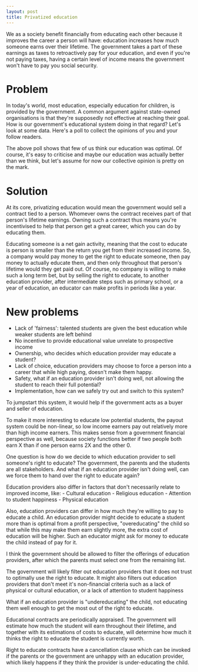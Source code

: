 ```yaml
---
layout: post
title: Privatized education
---
```


We as a society benefit financially from educating each other because it improves the career a person will have: education increases how much someone earns over their lifetime. The government takes a part of these earnings as taxes to retroactively pay for your education, and even if you're not paying taxes, having a certain level of income means the government won't have to pay you social security.

# Problem
In today's world, most education, especially education for children, is provided by the government. A common argument against state-owned organisations is that they're supposedly not effective at reaching their goal. How is our government's educational system doing in that regard? Let's look at some data. Here's a poll to collect the opinions of you and your follow readers.

<script>(function(i,s,o,g,r,a,m){i['QP']=r;i[r]=i[r]||function(){(i[r].q=i[r].q||[]).push(arguments)},i[r].l=1*new Date();a=s.createElement(o),m=s.getElementsByTagName(o)[0];a.async=1;a.src=g;m.parentNode.insertBefore(a,m)})(window,document,'script','//scripts.poll-maker.com/3012/pollembed.js','qp');</script>

The above poll shows that few of us think our education was optimal. Of course, it's easy to criticise and maybe our education was actually better than we think, but let's assume for now our collective opinion is pretty on the mark.

# Solution
At its core, privatizing education would mean the government would sell a contract tied to a person. Whomever owns the contract receives part of that person's lifetime earnings. Owning such a contract thus means you're incentivised to help that person get a great career, which you can do by educating them.

Educating someone is a net gain activity, meaning that the cost to educate is person is smaller than the return you get from their increased income. So, a company would pay money to get the right to educate someone, then pay money to actually educate them, and then only throughout that person's lifetime would they get paid out. Of course, no company is willing to make such a long term bet, but by selling the right to educate, to another education provider, after intermediate steps such as primary school, or a year of education, an educator can make profits in periods like a year.

# New problems

- Lack of 'fairness': talented students are given the best education while weaker students are left behind
- No incentive to provide educational value unrelate to prospective income
- Ownership, who decides which education provider may educate a student?
- Lack of choice, education providers may choose to force a person into a career that while high paying, doesn't make them happy.
- Safety, what if an education provider isn't doing well, not allowing the student to reach their full potential?
- Implementation, how can we safely try out and switch to this system?

To jumpstart this system, it would help if the government acts as a buyer and seller of education.

To make it more interesting to educate low potential students, the payout system could be non-linear, so low income earners pay out relatively more than high income earners. This makes sense from a government financial perspective as well, because society functions better if two people both earn X than if one person earns 2X and the other 0.

One question is how do we decide to which education provider to sell someone's right to educate? The government, the parents and the students are all stakeholders. And what if an education provider isn't doing well, can we force them to hand over the right to educate again?

Education providers also differ in factors that don't necessarily relate to improved income, like:
	- Cultural education
	- Religious education
	- Attention to student happiness
	- Physical education

Also, education providers can differ in how much they're willing to pay to educate a child. An education provider might decide to educate a student more than is optimal from a profit perspective, "overeducating" the child so that while this may make them earn slightly more, the extra cost of education will be higher. Such an educator might ask for money to educate the child instead of pay for it.

I think the government should be allowed to filter the offerings of education providers, after which the parents must select one from the remaining list.

The government will likely filter out education providers that it does not trust to optimally use the right to educate. It might also filters out education providers that don't meet it's non-financial criteria such as a lack of physical or cultural education, or a lack of attention to student happiness

What if an education provider is "undereducating" the child, not educating them well enough to get the most out of the right to educate.

Educational contracts are periodically appraised. The government will estimate how much the student will earn throughout their lifetime, and together with its estimations of costs to educate, will determine how much it thinks the right to educate the student is currently worth.

Right to educate contracts have a cancellation clause which can be invoked if the parents or the government are unhappy with an education provider, which likely happens if they think the provider is under-educating the child.
